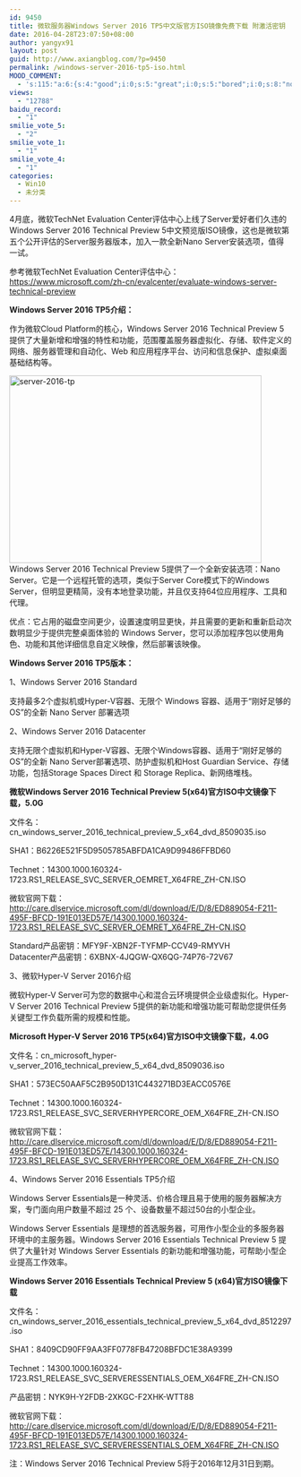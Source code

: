 ```yaml
---
id: 9450
title: 微软服务器Windows Server 2016 TP5中文版官方ISO镜像免费下载 附激活密钥
date: 2016-04-28T23:07:50+08:00
author: yangyx91
layout: post
guid: http://www.axiangblog.com/?p=9450
permalink: /windows-server-2016-tp5-iso.html
MOOD_COMMENT:
  - 's:115:"a:6:{s:4:"good";i:0;s:5:"great";i:0;s:5:"bored";i:0;s:8:"nonsense";i:0;s:13:"notunderstand";i:0;s:7:"passing";i:0;}";'
views:
  - "12788"
baidu_record:
  - "1"
smilie_vote_5:
  - "2"
smilie_vote_1:
  - "1"
smilie_vote_4:
  - "1"
categories:
  - Win10
  - 未分类
---
```

4月底，微软TechNet Evaluation Center评估中心上线了Server爱好者们久违的Windows Server 2016 Technical Preview 5中文预览版ISO镜像，这也是微软第五个公开评估的Server服务器版本，加入一款全新Nano Server安装选项，值得一试。

参考微软TechNet Evaluation Center评估中心：<a href="https://www.microsoft.com/zh-cn/evalcenter/evaluate-windows-server-technical-preview" target="_blank"  rel="nofollow" >https://www.microsoft.com/zh-cn/evalcenter/evaluate-windows-server-technical-preview</a>

**Windows Server 2016 TP5介绍：**

作为微软Cloud Platform的核心，Windows Server 2016 Technical Preview 5提供了大量新增和增强的特性和功能，范围覆盖服务器虚拟化、存储、软件定义的网络、服务器管理和自动化、Web 和应用程序平台、访问和信息保护、虚拟桌面基础结构等。

<a href="http://www.axiangblog.com/windows-server-2016-tp5-iso.html/server-2016-tp" rel="attachment wp-att-9451" target="_blank"  rel="nofollow" ><img loading="lazy" class="aligncenter size-full wp-image-9451" src="http://www.axiangblog.com/wp-content/uploads/2016/04/server-2016-tp.jpg" alt="server-2016-tp" width="450" height="335" /></a>  
Windows Server 2016 Technical Preview 5提供了一个全新安装选项：Nano Server。它是一个远程托管的选项，类似于Server Core模式下的Windows Server，但明显更精简，没有本地登录功能，并且仅支持64位应用程序、工具和代理。

优点：它占用的磁盘空间更少，设置速度明显更快，并且需要的更新和重新启动次数明显少于提供完整桌面体验的 Windows Server，您可以添加程序包以使用角色、功能和其他详细信息自定义映像，然后部署该映像。

**Windows Server 2016 TP5版本：**

1、Windows Server 2016 Standard

支持最多2个虚拟机或Hyper-V容器、无限个 Windows 容器、适用于“刚好足够的 OS”的全新 Nano Server 部署选项

2、Windows Server 2016 Datacenter

支持无限个虚拟机和Hyper-V容器、无限个Windows容器、适用于“刚好足够的 OS”的全新 Nano Server部署选项、防护虚拟机和Host Guardian Service、存储功能，包括Storage Spaces Direct 和 Storage Replica、新网络堆栈。

**微软Windows Server 2016 Technical Preview 5(x64)官方ISO中文镜像下载，5.0G**

文件名：cn\_windows\_server\_2016\_technical\_preview\_5\_x64\_dvd_8509035.iso

SHA1：B6226E521F5D9505785ABFDA1CA9D99486FFBD60

Technet：14300.1000.160324-1723.RS1\_RELEASE\_SVC\_SERVER\_OEMRET\_X64FRE\_ZH-CN.ISO

微软官网下载：<a href="http://care.dlservice.microsoft.com/dl/download/E/D/8/ED889054-F211-495F-BFCD-191E013ED57E/14300.1000.160324-1723.RS1_RELEASE_SVC_SERVER_OEMRET_X64FRE_ZH-CN.ISO" target="_blank"  rel="nofollow" >http://care.dlservice.microsoft.com/dl/download/E/D/8/ED889054-F211-495F-BFCD-191E013ED57E/14300.1000.160324-1723.RS1_RELEASE_SVC_SERVER_OEMRET_X64FRE_ZH-CN.ISO</a>

Standard产品密钥：MFY9F-XBN2F-TYFMP-CCV49-RMYVH  
Datacenter产品密钥：6XBNX-4JQGW-QX6QG-74P76-72V67

3、微软Hyper-V Server 2016介绍

微软Hyper-V Server可为您的数据中心和混合云环境提供企业级虚拟化。Hyper-V Server 2016 Technical Preview 5提供的新功能和增强功能可帮助您提供任务关键型工作负载所需的规模和性能。

**Microsoft Hyper-V Server 2016 TP5(x64)官方ISO中文镜像下载，4.0G**

文件名：cn\_microsoft\_hyper-v\_server\_2016\_technical\_preview\_5\_x64\_dvd\_8509036.iso

SHA1：573EC50AAF5C2B950D131C443271BD3EACC0576E

Technet：14300.1000.160324-1723.RS1\_RELEASE\_SVC\_SERVERHYPERCORE\_OEM\_X64FRE\_ZH-CN.ISO

微软官网下载：<a href="http://care.dlservice.microsoft.com/dl/download/E/D/8/ED889054-F211-495F-BFCD-191E013ED57E/14300.1000.160324-1723.RS1_RELEASE_SVC_SERVERHYPERCORE_OEM_X64FRE_ZH-CN.ISO" target="_blank"  rel="nofollow" >http://care.dlservice.microsoft.com/dl/download/E/D/8/ED889054-F211-495F-BFCD-191E013ED57E/14300.1000.160324-1723.RS1_RELEASE_SVC_SERVERHYPERCORE_OEM_X64FRE_ZH-CN.ISO</a>

4、Windows Server 2016 Essentials TP5介绍

Windows Server Essentials是一种灵活、价格合理且易于使用的服务器解决方案，专门面向用户数量不超过 25 个、设备数量不超过50台的小型企业。

Windows Server Essentials 是理想的首选服务器，可用作小型企业的多服务器环境中的主服务器。Windows Server 2016 Essentials Technical Preview 5 提供了大量针对 Windows Server Essentials 的新功能和增强功能，可帮助小型企业提高工作效率。

**Windows Server 2016 Essentials Technical Preview 5 (x64)官方ISO镜像下载**

文件名：cn\_windows\_server\_2016\_essentials\_technical\_preview\_5\_x64\_dvd\_8512297.iso

SHA1：8409CD90FF9AA3FF0778FB47208BFDC1E38A9399

Technet：14300.1000.160324-1723.RS1\_RELEASE\_SVC\_SERVERESSENTIALS\_OEM\_X64FRE\_ZH-CN.ISO

产品密钥：NYK9H-Y2FDB-2XKGC-F2XHK-WTT88

微软官网下载：<a href="http://care.dlservice.microsoft.com/dl/download/E/D/8/ED889054-F211-495F-BFCD-191E013ED57E/14300.1000.160324-1723.RS1_RELEASE_SVC_SERVERESSENTIALS_OEM_X64FRE_ZH-CN.ISO" target="_blank"  rel="nofollow" >http://care.dlservice.microsoft.com/dl/download/E/D/8/ED889054-F211-495F-BFCD-191E013ED57E/14300.1000.160324-1723.RS1_RELEASE_SVC_SERVERESSENTIALS_OEM_X64FRE_ZH-CN.ISO</a>

注：Windows Server 2016 Technical Preview 5将于2016年12月31日到期。